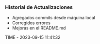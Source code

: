 ### Historial de Actualizaciones

- Agregados commits desde máquina local
- Corregidos errores
- Mejoras en el README.md

TIME - 2023-09-15 11:41:32